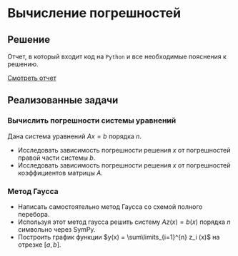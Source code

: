 # Вычисление погрешностей

## Решение

Отчет, в который входит код на `Python` и все необходимые пояснения к решению.

[Смотреть отчет](tex/tex.pdf)

## Реализованные задачи

### Вычислить погрешности системы уравнений

Дана система уравнений $A x=b$ порядка $n$.
- Исследовать зависимость погрешности решения $x$ от погрешностей правой части системы $b$.
- Исследовать зависимость погрешности решения $x$ от погрешностей коэффициентов матрицы $A$.

### Метод Гаусса

- Написать самостоятельно метод Гаусса со схемой полного перебора.
- Используя этот метод гаусса решить систему $A z(x)=b(x)$ порядка $n$ символьно через SymPy.
- Построить график функции $y(x) = \sum\limits_{i=1}^{n} z_i (x)$ на отрезке $[a, b]$.
